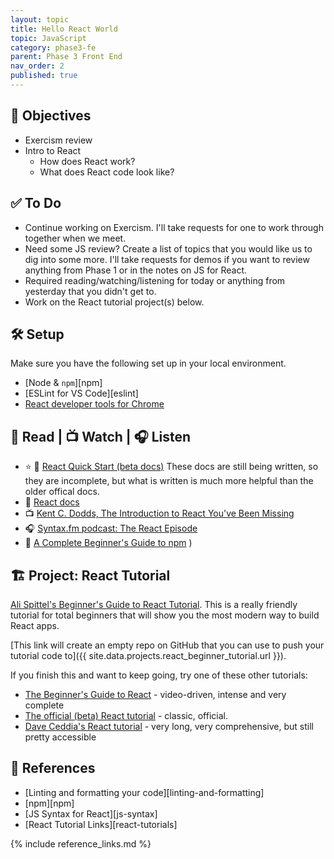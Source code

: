 ```yaml
---
layout: topic
title: Hello React World
topic: JavaScript
category: phase3-fe
parent: Phase 3 Front End
nav_order: 2
published: true
---
```



## 🎯 Objectives

- Exercism review
- Intro to React
    - How does React work?
    - What does React code look like?

## ✅ To Do

- Continue working on Exercism. I'll take requests for one to work through together when we meet.
- Need some JS review? Create a list of topics that you would like us to dig into some more. I'll take requests for demos if you want to review anything from Phase 1 or in the notes on JS for React.
- Required reading/watching/listening for today or anything from yesterday that you didn't get to.
- Work on the React tutorial project(s) below.

## 🛠️ Setup

Make sure you have the following set up in your local environment.

- [Node & `npm`][npm]
- [ESLint for VS Code][eslint]
- [React developer tools for Chrome](https://chrome.google.com/webstore/detail/react-developer-tools/fmkadmapgofadopljbjfkapdkoienihi?hl=en)

## 📖 Read | 📺 Watch | 🎧 Listen

- ⭐ 📖 [React Quick Start (beta docs)](https://beta.reactjs.org/learn) These docs are still being written, so they are incomplete, but what is written is much more helpful than the older offical docs.
- 📖 [React docs](https://reactjs.org/docs/getting-started.html)
- 📺 [Kent C. Dodds, The Introduction to React You've Been Missing](https://www.youtube.com/watch?v=SAIdyBFHfVU)
- 🎧 [Syntax.fm podcast: The React Episode](https://syntax.fm/show/066/the-react-episode)
- 📖 [A Complete Beginner's Guide to npm](https://css-tricks.com/a-complete-beginners-guide-to-npm/) )

## 🏗️ Project: React Tutorial

[Ali Spittel's Beginner's Guide to React Tutorial](https://welearncode.com/beginners-guide-react-2020/). This is a really friendly tutorial for total beginners that will show you the most modern way to build React apps.

[This link will create an empty repo on GitHub that you can use to push your tutorial code to]({{ site.data.projects.react_beginner_tutorial.url }}).

If you finish this and want to keep going, try one of these other tutorials:

- [The Beginner's Guide to React](https://egghead.io/courses/the-beginner-s-guide-to-react) - video-driven, intense and very complete
- [The official (beta) React tutorial](https://beta.reactjs.org/learn/tutorial-tic-tac-toe) - classic, official.
- [Dave Ceddia's React tutorial](https://daveceddia.com/react-getting-started-tutorial/) - very long, very comprehensive, but still pretty accessible

## 🔖 References

- [Linting and formatting your code][linting-and-formatting]
- [npm][npm]
- [JS Syntax for React][js-syntax]
- [React Tutorial Links][react-tutorials]

{% include reference_links.md %}
